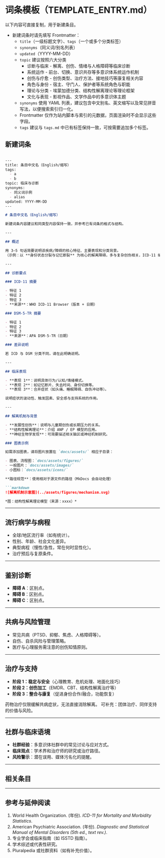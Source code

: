 # 词条模板（TEMPLATE_ENTRY.md）

以下内容可直接复制，用于新建条目。

- 新建词条时请先填写 Frontmatter：
  - `title`（一级标题文字）、`tags`（一个或多个分类标签）
  - `synonyms`（同义词/别名列表）
  - `updated`（YYYY-MM-DD）
  - `topic` 建议按照六大分类
    - 诊断与临床 - 解离、创伤、情绪与人格障碍等临床诊断
    - 系统运作 - 前台、切换、意识共存等多意识体系统运作机制
    - 创伤与疗愈 - 创伤类型、治疗方法、接地技巧等康复相关内容
    - 角色与身份 - 宿主、守门人、保护者等系统角色与职能
    - 理论与分类 - 埃蒙加德分类、结构性解离理论等理论框架
    - 文化与表现 - 影视作品、文学作品中的多意识体主题
  - `synonyms` 使用 YAML 列表，建议包含中文别名、英文缩写以及常见拼音写法，以便搜索索引归一化。
  - Frontmatter 仅作为站内脚本与索引的元数据，页面渲染时不会显示这些字段。
  - `tags` 建议与 `tags.md` 中已有标签保持一致，可按需要追加多个标签。

## 新建词条

```markdown

---
title: 条目中文名（English/缩写）
tags:
  - a
  - b
topic: 临床与诊断
synonyms:
  - 同义词示例
  - alias
updated: YYYY-MM-DD
---

# 条目中文名（English/缩写）

新建词条内容建议和同类型内容保持一致，并参考已有词条的格式与结构。

---

## 概述

用 3–5 句话简要说明该疾病/障碍的核心特征、主要表现和分类背景。
（示例：以 **身份状态分裂与记忆断裂** 为核心的解离障碍，多与复杂创伤相关，ICD-11 编码为 6Bxx，DSM-5-TR 使用相应诊断名称。）

---

## 诊断要点

### ICD-11 摘要

- 特征 1
- 特征 2
- 特征 3
- **来源**：WHO ICD-11 Browser（版本 + 日期）

### DSM-5-TR 摘要

- 特征 1
- 特征 2
- 特征 3
- **来源**：APA DSM-5-TR（日期）

### 差异说明

若 ICD 与 DSM 分类不同，请在此明确说明。

---

## 临床表现

- **表现 1**：说明具体行为/认知/情绪模式。
- **表现 2**：如记忆断片、失去时间、身份切换等。
- **表现 3**：合并症状（如头痛、睡眠障碍、自伤冲动等）。

说明症状的波动性、触发因素、安全感与支持系统的作用。

---

## 解离机制与背景

- **发展性创伤**：说明与儿童期创伤或长期压力的关系。
- **结构性解离理论**：介绍 ANP / EP 模型的应用。
- **神经生物学发现**：可简要描述相关脑区或神经机制研究。

### 图表示例

如需添加图表，请将图片放置在 `docs/assets/` 相应子目录：

- 图表、流程图：`docs/assets/figures/`
- 一般图片：`docs/assets/images/`
- 小图标：`docs/assets/icons/`

**路径规范**：使用相对于源文件的路径（MkDocs 会自动处理）

```markdown
![解离机制示意图](../assets/figures/mechanism.svg)

*图：结构性解离理论模型（来源：xxxx）*
```

---

## 流行病学与病程

- 全球/地区流行率（如有统计）。
- 性别、年龄、社会文化差异。
- 典型病程（慢性/急性，常在何时显性化）。
- 治疗预后与复原条件。

---

## 鉴别诊断

- **障碍 A**：区别点。
- **障碍 B**：区别点。
- **障碍 C**：区别点。

---

## 共病与风险管理

- 常见共病（PTSD、抑郁、焦虑、人格障碍等）。
- 自伤、自杀风险与管理策略。
- 医疗与心理服务需注意的创伤知情原则。

---

## 治疗与支持

- **阶段 1：稳定与安全**（心理教育、危机处理、地面化技巧）
- **阶段 2：创伤加工**（EMDR、CBT、结构性解离治疗等）
- **阶段 3：整合与康复**（促进身份合作/融合，功能恢复）

药物治疗仅限缓解共病症状，无法直接消除解离。
可补充：团体治疗、同伴支持的价值与风险。

---

## 社群与临床语境

- **社群经验**：多意识体社群中的常见讨论与应对方式。
- **临床观点**：学术界和治疗师的研究或治疗路径。
- **风险警示**：潜在误用、媒体污名化的提醒。

---

## 相关条目

<!-- 示例：列出相关词条的链接 -->
<!-- 注意：词条之间的链接直接使用文件名，不需要 entries/ 前缀 -->
<!-- 格式规范（MkDocs Material 兼容性）： -->
<!-- 1. 链接文本中使用全角括号：[创伤（Trauma）](Trauma.md) 而非 [创伤(Trauma)](Trauma.md) -->
<!-- 2. 如需加粗，使用：**创伤**（[Trauma](Trauma.md)） 而非 **[创伤](Trauma.md)** -->
<!-- - [解离（Dissociation）](Dissociation.md) -->
<!-- - [解离性身份障碍（DID）](DID.md) -->
<!-- - [创伤（Trauma）](Trauma.md) -->

---

## 参考与延伸阅读

1. World Health Organization. (年份). *ICD-11 for Mortality and Morbidity Statistics*.
2. American Psychiatric Association. (年份). *Diagnostic and Statistical Manual of Mental Disorders (5th ed., text rev.)*.
3. 专业学会或临床指南（如 ISSTD 指南）。
4. 学术综述或代表性研究。
5. Pluralpedia 或社群资料（如有补充价值）。
```
